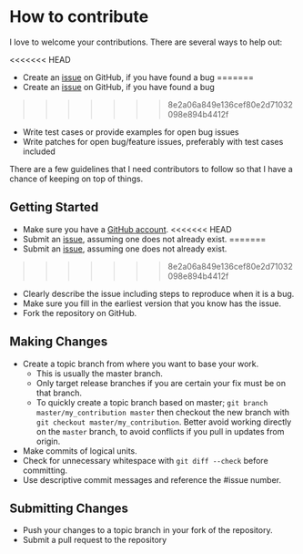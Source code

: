# How to contribute

I love to welcome your contributions. There are several ways to help out:

<<<<<<< HEAD
* Create an [issue](https://github.com/jonnitto/Jonnitto.MultiColumn/issues) on GitHub, if you have found a bug
=======
* Create an [issue](https://github.com/jonnitto/Jonnitto.ImagesInARow/issues) on GitHub, if you have found a bug
>>>>>>> 8e2a06a849e136cef80e2d71032098e894b4412f
* Write test cases or provide examples for open bug issues
* Write patches for open bug/feature issues, preferably with test cases included


There are a few guidelines that I need contributors to follow so that I have a
chance of keeping on top of things.


## Getting Started

* Make sure you have a [GitHub account](https://github.com/signup/free).
<<<<<<< HEAD
* Submit an [issue](https://github.com/jonnitto/Jonnitto.MultiColumn/issues), assuming one does not already exist.
=======
* Submit an [issue](https://github.com/jonnitto/Jonnitto.ImagesInARow/issues), assuming one does not already exist.
>>>>>>> 8e2a06a849e136cef80e2d71032098e894b4412f
  * Clearly describe the issue including steps to reproduce when it is a bug.
  * Make sure you fill in the earliest version that you know has the issue.
* Fork the repository on GitHub.

## Making Changes

* Create a topic branch from where you want to base your work.
  * This is usually the master branch.
  * Only target release branches if you are certain your fix must be on that
    branch.
  * To quickly create a topic branch based on master; `git branch
    master/my_contribution master` then checkout the new branch with `git
    checkout master/my_contribution`. Better avoid working directly on the
    `master` branch, to avoid conflicts if you pull in updates from origin.
* Make commits of logical units.
* Check for unnecessary whitespace with `git diff --check` before committing.
* Use descriptive commit messages and reference the #issue number.

## Submitting Changes

* Push your changes to a topic branch in your fork of the repository.
* Submit a pull request to the repository
